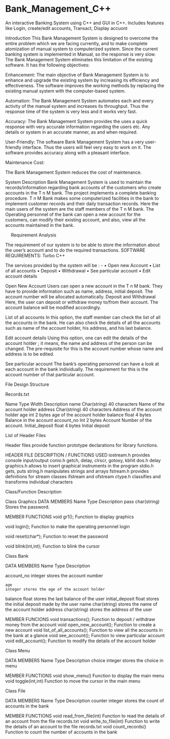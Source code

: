# Bank_Management_C++
An interactive Banking System using C++ and GUI in C++. Includes features like Login, create/edit accounts, Transact, Display accuont

Introduction
This Bank Management System is designed to overcome the entire problem which we are facing currently, and to make complete atomization of manual system to computerized system. Since the current banking system is implemented in Manual, so the response is very slow. The Bank Management System eliminates this limitation of the existing software.  It has the following objectives:

Enhancement:
The main objective of Bank Management System is to enhance and upgrade the existing system by increasing its efficiency and effectiveness. The software improves the working methods by replacing the existing manual system with the computer-based system.

Automation:
The Bank Management System automates each and every activity of the manual system and increases its throughput. Thus the response time of the system is very less and it works very fast.

Accuracy:
The Bank Management System provides the uses a quick response with very accurate information regarding the users etc. Any details or system in an accurate manner, as and when required.

User-Friendly:
The software Bank Management System has a very user-friendly interface. Thus the users will feel very easy to work on it. The software provides accuracy along with a pleasant interface.
 
Maintenance Cost:

The Bank Management System reduces the cost of maintenance.

System Description
Bank Management System is used to maintain the records/information regarding bank accounts of the customers who create accounts in the T n M bank.
The project implements a complete banking procedure. T n M Bank makes some computerized facilities in the bank to implement customer records and their daily transaction records.
Here the main users of the system are the staff members of the T n M bank.  The Operating personnel of the bank can open a new account for the customers, can modify their existing account, and also, view all the accounts maintained in the bank. 

 
Requirement Analysis

The requirement of our system is to be able to store the information about the user’s account and to do the required transactions.
SOFTWARE REQUIREMENTS:
 	Turbo C++

The services provided by the system will be : -
•	Open new Account
•	List of all accounts
•	Deposit
•	Withdrawal
•	See particular account
•	Edit account details

Open New Account
Users can open a new account in the T n M bank. They have to      provide information such as name, address, initial deposit. The account number will be allocated automatically.
    Deposit and Withdrawal
Here, the user can deposit or withdraw money to/from their account. The account balance will be modified accordingly. 

List of all accounts
In this option, the staff member can check the list of all the accounts in the bank. He can also check the details of all the accounts such as name of the account holder, his address, and his last balance.

Edit account details
Using this option, one can edit the details of the account holder ; it means, the name and address of the person can be changed. The pre-requisite for this is the account number whose name and address is to be edited.

See particular account
The bank’s operating personnel can have a look at each account in the bank individually. The requirement for this is the account number of that particular account.

File Design Structure

Records.txt

Name	Type	Width	Description
name	Char(string)	40 characters	Name of the account holder
address	Char(string)	40 characters	Address of the account holder
age	int	2 bytes	age of the account holder
balance	float	4 bytes	Balance in the account 
account_no	Int	2 bytes	Account Number of the account.
Initial_deposit	float	4 bytes	Initial deposit



List of Header Files

Header files provide function prototype declarations for library functions. 

HEADER FILE	DESCRIPTION / FUNCTIONS USED
iostream.h	provides console input/output
conio.h	getch, delay, clrscr, gotoxy, kbhit
dos.h	delay
graphics.h	allows to insert graphical instruments in the program
stdio.h	gets, puts
string.h	manipulates strings and arrays
fstream.h	provides definitions for stream classes ifstream and ofstream
ctype.h	classifies and transforms individual characters

Class/Function 
Description

Class Graphics
DATA MEMBERS
Name	Type	Description
pass	char(string)	Stores the password.

MEMBER FUNCTIONS
  void gr1();	Function to display graphics

void login();
	Function to make the operating personnel login

void reset(char*);
	Function to reset the password

void blink(int,int);
	Function to blink the cursor

Class Bank

DATA MEMBERS
Name	Type	Description

account_no
	integer	stores the account number

    age
	integer	stores the age of the account holder
balance	float	stores the last balance of the user
initial_deposit	float	stores the initial deposit made by the user
name	char(string)	stores the name of the account holder
address	char(string)	stores the address of the user




MEMBER FUNCIONS
void transactions();	Function to deposit / withdraw money from the account
     void open_new_account();
	Function to create a new account
void list_of_all_accounts();
	Function to view all the accounts in the bank at a glance
void see_account();
	Function to view particular account
void edit_account();
	Function to modify the details of the account holder





Class Menu

DATA MEMBERS
Name	Type	Description
choice	integer	stores the choice in menu



MEMBER FUNCTIONS
void show_menu()	Function to display the main menu 
void toggle(int,int)
	Function to move the cursor in the main menu







Class File

DATA MEMBERS
Name	Type	Description
counter	integer	stores the count of accounts in the bank



MEMBER FUNCTIONS
void read_from_file(int)	Function to read the details of an account from the file records.txt 
void write_to_file(int)		Function to write the details of an account to the file records.txt
void count_records()		Function to count the number of accounts in the bank


